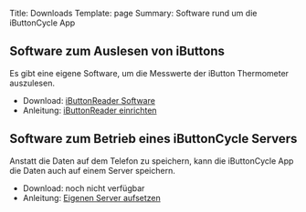 Title: Downloads
Template: page
Summary: Software rund um die iButtonCycle App

## Software zum Auslesen von iButtons

Es gibt eine eigene Software, um die Messwerte der iButton Thermometer auszulesen. 

* Download: [iButtonReader Software]({static}/download/iButtonReader.zip)
* Anleitung: [iButtonReader einrichten]({filename}../einrichtung/ibuttonreader-einrichten.md)


## Software zum Betrieb eines iButtonCycle Servers

Anstatt die Daten auf dem Telefon zu speichern, kann die iButtonCycle App die Daten auch auf einem Server speichern.

* Download: noch nicht verfügbar
* Anleitung: [Eigenen Server aufsetzen]({filename}../einrichtung/server-aufsetzen.md)

